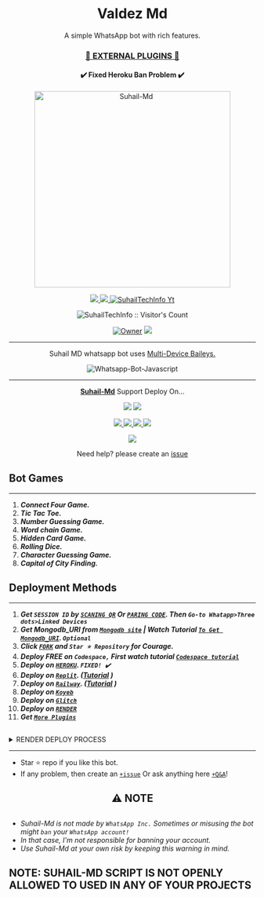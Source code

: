  <h1 align="center"> Valdez Md </h1> 
<p align="center"> A simple WhatsApp bot with rich features. </p>

 
<h3 align="center"> <a href="https://github.com/SuhailTechInfo/Suhail-Md-Media">🍫 EXTERNAL PLUGINS 🍫</a></h3> 

<h4 align="center"> ✔️ Fixed Heroku Ban Problem ✔️</h4> 


<p align="center">
  <a href="https://youtube.com/@suhailtechinfo">
    <img alt="Suhail-Md" height="400" src="/lib/assets/pk.jpg">
  </a>
</p>
    
   
   
<p align="center">
   <a href="https://github.com/SuhailTechInfo/Suhail-Md/fork">
    <img src="https://img.shields.io/github/forks/SuhailTechInfo/Suhail-Md?style=flat-square&logo=github&color=darkred">
   </a>
  <a href="https://github.com/SuhailTechInfo/Suhail-Md/stargazers"> 
     <img src="https://img.shields.io/github/stars/SuhailTechInfo/Suhail-Md?style=flat-square&logo=github&color=darkred">
 </a>



  <a aria-label="Suhail_Md is free to use" href="https://youtube.com/@suhailtechinfo" target="_blank">
    <img alt="SuhailTechInfo Yt" src="https://img.shields.io/youtube/channel/subscribers/UCU071AMRqcd5mfTdCgJFwPg" target="_blank" />
  </a>

</p>
<p align="center"><img src="https://profile-counter.glitch.me/{SuhailTechInfo}/count.svg" alt="SuhailTechInfo :: Visitor's Count" /></p>

<p align="center">

 <a href="https://github.com/SuhailTechInfo">
 <img title="Owner" src="https://img.shields.io/badge/SuhailTechInfo-darkred?style=flat-square&logo=github&label=owner"></a>
   <a href="https://github.com/SuhailTechInfo">
    <img src="https://img.shields.io/github/followers/SuhailTechInfo?style=flat-square&logo=github&color=darkred">
  </a>
  

 
 </p>





---




<p align="center"> Suhail MD whatsapp bot uses
  <a href="https://github.com/adiwajshing/Baileys">Multi-Device Baileys.</a>
</p>
<p align="center">
  <img title="Whatsapp-Bot-Javascript" src="https://img.shields.io/badge/Javascript-363303?style=for-the-badge&logo=javascript&logoColor=c6c631"></img>
</p>

---

<p align="center">
  <a href="https://github.com/SuhailTechInfo/Suhail-Md"><b>Suhail-Md</b></a> Support Deploy On...
</p>

<p align="center">
  <a href="https://github.com/SuhailTechInfo/Suhail-Md/blob/main/temp/deploy-on-vps.md"><img src="https://img.shields.io/badge/self hosting-3d1513?style=for-the-badge&logo=serverless&logoColor=FD5750"></a>
  <a href="https://suhail-web01.vercel.app/deploy?platform=railway"><img src="https://img.shields.io/badge/railway-3e164f?style=for-the-badge&logo=railway&logoColor=0B0D0E"></a>
</p>
<p align="center">
  <a href="https://suhail-web01.vercel.app/deploy?platform=heroku"> <img src="https://img.shields.io/badge/heroku-9d7acc?style=for-the-badge&logo=heroku&logoColor=430098"> </a>
  <a href="https://suhail-web01.vercel.app/deploy?platform=repl"  > <img src="https://img.shields.io/badge/replit-253c99?style=for-the-badge&logo=replit&logoColor=F26207"> </a>
  <a href="https://suhail-web01.vercel.app/koyeb.html" > <img src="https://img.shields.io/badge/koyeb-033604?style=for-the-badge&logo=koyeb&logoColor=white">    </a>
 <a href="https://suhail-web01.vercel.app/deploy?platform=glitch" > <img src="https://img.shields.io/badge/glitch-033604?style=for-the-badge&logo=glitch&logoColor=darkred"></a>
</p>
<p align="center">
  <a href="https://youtu.be/3NdJb6_1cJM"><img src="https://img.shields.io/badge/CodeSpace-green?colorA=%23ff000&colorB=%23017e40&style=for-the-badge&logo=git&logoColor=white"></a>
</p>
<p align="center">Need help? please create an <a href="https://github.com/SuhailTechInfo/Suhail-Md/issues">issue</a></p>

 



## Bot Games
---
1. ***Connect Four Game.***
2.  ***Tic Tac Toe.***
3.  ***Number Guessing Game.***
4.  ***Word chain Game.***
5.  ***Hidden Card Game.***
6.  ***Rolling Dice.***
7.  ***Character Guessing Game.***
8.  ***Capital of City Finding.***
##


 




    
   
## Deployment Methods
---
1.  ***Get `SESSION ID` by [`SCANING QR`](https://suhail-md-vtsf.onrender.com/) Or [`PARING CODE`](https://suhail-md-vtsf.onrender.com/code). Then `Go-to Whatapp>Three dots>Linked Devices`***
2.  ***Get Mongodb_URI from [`Mongodb site`](https://www.mongodb.com/) | Watch Tutorial [`To Get Mongodb_URI`](https://youtu.be/4YEUtGlqkl4). `Optional`***
3.  ***Click [`FORK`](https://github.com/SuhailTechInfo/Suhail-Md/fork) and `Star ⭐ Repository` for Courage.***
4.  ***Deploy FREE on `Codespace,` First watch tutorial [`Codespace tutorial`](https://youtu.be/3NdJb6_1cJM)***
5.  ***Deploy on [`HEROKU`](https://suhail-web01.vercel.app/deploy?platform=suhail).  `FIXED! ✔️`***
6.  ***Deploy on [`Replit`](https://suhail-web01.vercel.app/deploy?platform=repl). ([Tutorial](https://youtu.be/hPXU9OjMryQ) )***
7.  ***Deploy on [`Railway`](https://suhail-web01.vercel.app/deploy?platform=railway). ([Tutorial](https://youtu.be/iGVdsK4qmcc) )***
8.  ***Deploy on [`Koyeb`](https://suhail-web01.vercel.app/koyeb.html)***
9. ***Deploy on [`Glitch`](https://suhail-web01.vercel.app/deploy?platform=glitch)***
10. ***Deploy on [`RENDER`](https://suhail-web01.vercel.app/deploy?on=render)***
10. ***Get [`More Plugins`](https://github.com/SuhailTechInfo/Suhail-Md-Media)***
##

 <details close>
<summary>RENDER DEPLOY PROCESS</summary>
   
    1: Click "NEW".
    2: Select "Web Service".
    3: Click "Build and deploy from a Git repository".
    4: Now Choose this forked git repo from list.
    5: And JUST CLICK "Connect". 
   </details>


---


- Star ⭐ repo if you like this bot.
- If any problem, then create an [`+issue`](https://github.com/SuhailTechInfo/Suhail-Md/issues/new) Or ask anything here [`+Q&A`](https://github.com/SuhailTechInfo/Suhail-Md/discussions/new?category=q-a)!




<h2 align="center"> ⚠️ NOTE  </h2>

   
## 

- *Suhail-Md is not made by `WhatsApp Inc.` Sometimes or misusing the bot might `ban` your `WhatsApp account!`*
- *In that case, I'm not responsible for banning your account.*
- *Use Suhail-Md at your own risk by keeping this warning in mind.*



## NOTE: SUHAIL-MD SCRIPT IS NOT OPENLY ALLOWED TO USED IN ANY OF YOUR PROJECTS
